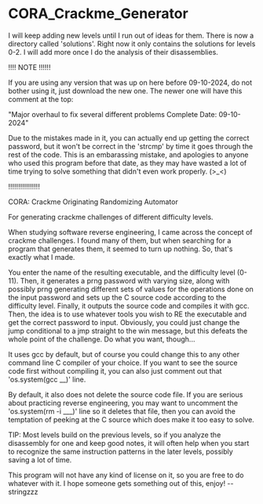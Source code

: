 # CORA_Crackme_Generator

I will keep adding new levels until I run out of ideas for them.
There is now a directory called 'solutions'. Right now it only contains the solutions
for levels 0-2. I will add more once I do the analysis of their disassemblies.

!!!! NOTE !!!!!!

If you are using any version that was up on here before 09-10-2024, do not bother using it, just download the new one.
The newer one will have this comment at the top:

"Major overhaul to fix several different problems Complete Date: 09-10-2024"

Due to the mistakes made in it, you can actually end up getting the correct password, but it won't be correct
in the 'strcmp' by time it goes through the rest of the code. This is an embarassing mistake, and apologies
to anyone who used this program before that date, as they may have wasted a lot of time trying to solve something that didn't even
work properly. (>_<)

!!!!!!!!!!!!!!!!

CORA: Crackme Originating Randomizing Automator

For generating crackme challenges of different difficulty levels.

When studying software reverse engineering, I came across the concept of crackme challenges. I found many of them, but when searching for a program
that generates them, it seemed to turn up nothing. So, that's exactly what I made.

You enter the name of the resulting executable, and the difficulty level (0-11). Then, it generates a prng password with varying size, along with possibly prng 
generating different sets of values for the operations done on the input password and sets up the C source code according to the difficulty level. Finally, it outputs the source code 
and compiles it with gcc. Then, the idea is to use whatever tools you wish to RE the executable and get the correct password to input. 
Obviously, you could just change the jump conditional to a jmp straight to the win message, but this defeats the whole point of the challenge. Do what you want, though...

It uses gcc by default, but of course you could change this to any other command line C compiler of your choice. 
If you want to see the source code first without compiling it, you can also just comment out that 'os.system(gcc __)' line. 

By default, it also does not delete the source code file. If you are serious about practicing reverse engineering, you may want to 
uncomment the 'os.system(rm -i ___)' line so it deletes that file, then you can avoid the temptation of peeking at the C source which does make it too easy to solve.

TIP: Most levels build on the previous levels, so if you analyze the disassembly for one and keep good notes, it will often help when
you start to recognize the same instruction patterns in the later levels, possibly saving a lot of time.

This program will not have any kind of license on it, so you are free to do whatever with it.
I hope someone gets something out of this, enjoy!
--stringzzz
